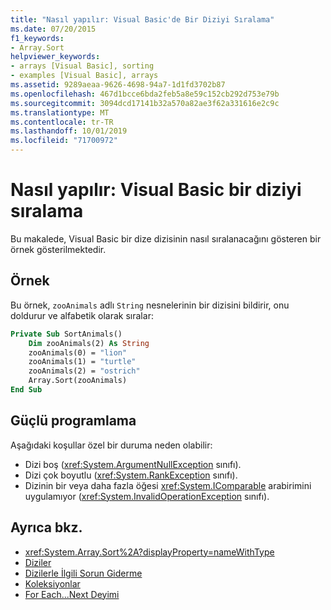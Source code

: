 ```yaml
---
title: "Nasıl yapılır: Visual Basic'de Bir Diziyi Sıralama"
ms.date: 07/20/2015
f1_keywords:
- Array.Sort
helpviewer_keywords:
- arrays [Visual Basic], sorting
- examples [Visual Basic], arrays
ms.assetid: 9289aeaa-9626-4698-94a7-1d1fd3702b87
ms.openlocfilehash: 467d1bcce6bda2feb5a8e59c152cb292d753e79b
ms.sourcegitcommit: 3094dcd17141b32a570a82ae3f62a331616e2c9c
ms.translationtype: MT
ms.contentlocale: tr-TR
ms.lasthandoff: 10/01/2019
ms.locfileid: "71700972"
---
```

# <a name="how-to-sort-an-array-in-visual-basic"></a>Nasıl yapılır: Visual Basic bir diziyi sıralama

Bu makalede, Visual Basic bir dize dizisinin nasıl sıralanacağını gösteren bir örnek gösterilmektedir.

## <a name="example"></a>Örnek

Bu örnek, `zooAnimals` adlı `String` nesnelerinin bir dizisini bildirir, onu doldurur ve alfabetik olarak sıralar:
  
```vb
Private Sub SortAnimals()
    Dim zooAnimals(2) As String
    zooAnimals(0) = "lion"
    zooAnimals(1) = "turtle"
    zooAnimals(2) = "ostrich"
    Array.Sort(zooAnimals)
End Sub
```

## <a name="robust-programming"></a>Güçlü programlama

Aşağıdaki koşullar özel bir duruma neden olabilir:

- Dizi boş (<xref:System.ArgumentNullException> sınıfı).
- Dizi çok boyutlu (<xref:System.RankException> sınıfı).
- Dizinin bir veya daha fazla öğesi <xref:System.IComparable> arabirimini uygulamıyor (<xref:System.InvalidOperationException> sınıfı).

## <a name="see-also"></a>Ayrıca bkz.

- <xref:System.Array.Sort%2A?displayProperty=nameWithType>
- [Diziler](index.md)
- [Dizilerle İlgili Sorun Giderme](troubleshooting-arrays.md)
- [Koleksiyonlar](../../concepts/collections.md)
- [For Each...Next Deyimi](../../../language-reference/statements/for-each-next-statement.md)
